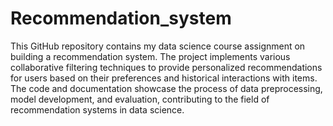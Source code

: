 # Recommendation_system
This GitHub repository contains my data science course assignment on building a recommendation system. The project implements various collaborative filtering techniques to provide personalized recommendations for users based on their preferences and historical interactions with items. The code and documentation showcase the process of data preprocessing, model development, and evaluation, contributing to the field of recommendation systems in data science.
